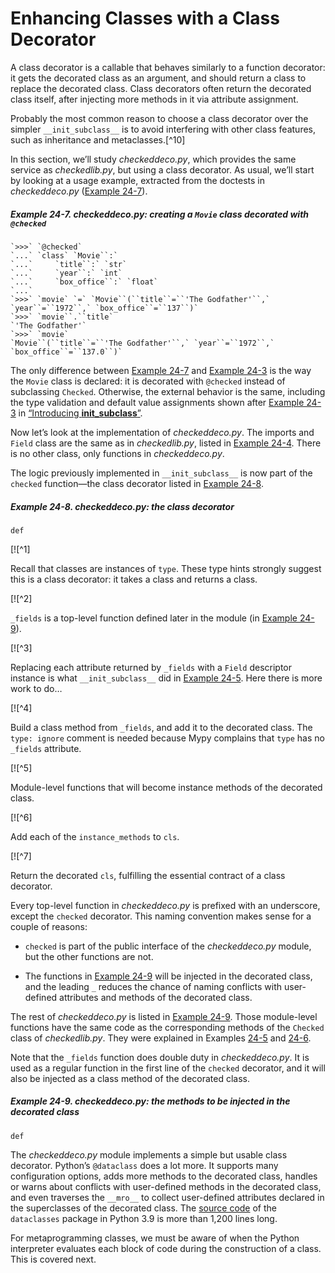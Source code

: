 # Enhancing Classes with a Class Decorator

A class decorator is a callable that behaves similarly to a function decorator: it gets the decorated class as an argument, and should return a class to replace the decorated class. Class decorators often return the decorated class itself, after injecting more methods in it via attribute assignment.

Probably the most common reason to choose a class decorator over the simpler `__init_subclass__` is to avoid interfering with other class features, such as inheritance and metaclasses.[^10]

In this section, we’ll study _checkeddeco.py_, which provides the same service as _checkedlib.py_, but using a class decorator. As usual, we’ll start by looking at a usage example, extracted from the doctests in _checkeddeco.py_ ([Example 24-7](#checkeddeco_demo1_ex)).

##### Example 24-7. checkeddeco.py: creating a `Movie` class decorated with `@checked`

    `>>>` `@checked`
    `...` `class` `Movie``:`
    `...`     `title``:` `str`
    `...`     `year``:` `int`
    `...`     `box_office``:` `float`
    `...`
    `>>>` `movie` `=` `Movie``(``title``=``'The Godfather'``,` `year``=``1972``,` `box_office``=``137``)`
    `>>>` `movie``.``title`
    `'The Godfather'`
    `>>>` `movie`
    `Movie``(``title``=``'The Godfather'``,` `year``=``1972``,` `box_office``=``137.0``)`

The only difference between [Example 24-7](#checkeddeco_demo1_ex) and [Example 24-3](#checked_demo1_ex) is the way the `Movie` class is declared: it is decorated with `@checked` instead of subclassing `Checked`. Otherwise, the external behavior is the same, including the type validation and default value assignments shown after [Example 24-3](#checked_demo1_ex) in [“Introducing __init_subclass__”](#enhancing_with_init_subclass).

Now let’s look at the implementation of _checkeddeco.py_. The imports and `Field` class are the same as in _checkedlib.py_, listed in [Example 24-4](#checked_field_ex). There is no other class, only functions in _checkeddeco.py_.

The logic previously implemented in `__init_subclass__` is now part of the `checked` function—the class decorator listed in [Example 24-8](#checkeddeco_decorators_ex).

##### Example 24-8. checkeddeco.py: the class decorator

```
def
```

[![^1]

Recall that classes are instances of `type`. These type hints strongly suggest this is a class decorator: it takes a class and returns a class.

[![^2]

`_fields` is a top-level function defined later in the module (in [Example 24-9](#checkeddeco_methods_ex)).

[![^3]

Replacing each attribute returned by `_fields` with a `Field` descriptor instance is what `__init_subclass__` did in [Example 24-5](#checked_class_top_ex). Here there is more work to do…

[![^4]

Build a class method from `_fields`, and add it to the decorated class. The `type: ignore` comment is needed because Mypy complains that `type` has no `_fields` attribute.

[![^5]

Module-level functions that will become instance methods of the decorated class.

[![^6]

Add each of the `instance_methods` to `cls`.

[![^7]

Return the decorated `cls`, fulfilling the essential contract of a class decorator.

Every top-level function in _checkeddeco.py_ is prefixed with an underscore, except the `checked` decorator. This naming convention makes sense for a couple of reasons:

- `checked` is part of the public interface of the _checkeddeco.py_ module, but the other functions are not.
    
- The functions in [Example 24-9](#checkeddeco_methods_ex) will be injected in the decorated class, and the leading `_` reduces the chance of naming conflicts with user-defined attributes and methods of the decorated class.
    

The rest of _checkeddeco.py_ is listed in [Example 24-9](#checkeddeco_methods_ex). Those module-level functions have the same code as the corresponding methods of the `Checked` class of _checkedlib.py_. They were explained in Examples [24-5](#checked_class_top_ex) and [24-6](#checked_class_bottom_ex).

Note that the `_fields` function does double duty in _checkeddeco.py_. It is used as a regular function in the first line of the `checked` decorator, and it will also be injected as a class method of the decorated class.

##### Example 24-9. checkeddeco.py: the methods to be injected in the decorated class

```
def
```

The _checkeddeco.py_ module implements a simple but usable class decorator. Python’s `@dataclass` does a lot more. It supports many configuration options, adds more methods to the decorated class, handles or warns about conflicts with user-defined methods in the decorated class, and even traverses the `__mro__` to collect user-defined attributes declared in the superclasses of the decorated class. The [source code](https://fpy.li/24-10) of the `dataclasses` package in Python 3.9 is more than 1,200 lines long.

For metaprogramming classes, we must be aware of when the Python interpreter evaluates each block of code during the construction of a class. This is covered next.